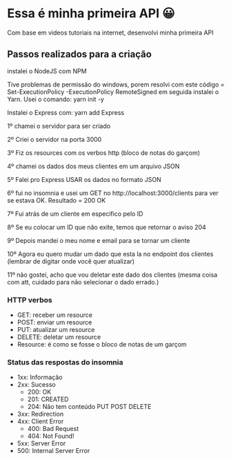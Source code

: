 # Essa é minha primeira API 😀

Com base em videos tutoriais na internet, desenvolvi minha primeira API 

## Passos realizados para a criação

instalei o NodeJS com NPM

Tive problemas de permissão do windows, porem resolvi com este código = Set-ExecutionPolicy -ExecutionPolicy RemoteSigned
em seguida instalei o Yarn. Usei o comando: yarn init -y

Instalei o Express com: yarn add Express 

1º chamei o servidor para ser criado

2º Criei o servidor na porta 3000

3º Fiz os resources com os verbos http (bloco de notas do garçom)

4º chamei os dados dos meus clientes em um arquivo JSON

5º Falei pro Express USAR os dados no formato JSON

6º fui no insomnia e usei um GET no http://localhost:3000/clients para ver se estava OK. Resultado = 200 OK

7º Fui atrás de um cliente em especifico pelo ID

8º Se eu colocar um ID que não exite, temos que retornar o aviso 204

9º Depois mandei o meu nome e email para se tornar um cliente

10º Agora eu quero mudar um dado que esta la no endpoint dos clientes (lembrar de digitar onde você quer atualizar)

11º não gostei, acho que vou deletar este dado dos clientes (mesma coisa com att, cuidado para não selecionar o dado errado.)

### HTTP verbos 
- GET: receber um resource
- POST: enviar um resource
- PUT: atualizar um resource
- DELETE: deletar um resource
- Resource: é como se fosse o bloco de notas de um garçom

### Status das respostas do insomnia

- 1xx: Informação
- 2xx: Sucesso
    - 200: OK
    - 201: CREATED
    - 204: Não tem conteúdo PUT POST DELETE
- 3xx: Redirection
- 4xx: Client Error
    - 400: Bad Request
    - 404: Not Found!
- 5xx: Server Error 
- 500: Internal Server Error



